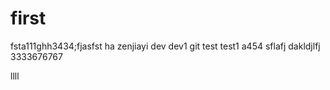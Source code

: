 # first
fsta111ghh3434;fjasfst
ha
zenjiayi
dev
dev1
git
test
test1
a454
sflafj
dakldjlfj
3333676767

llll